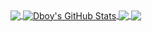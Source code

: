 


<a href="https://github.com/Dboy233">
  <img align="center" src="https://github-readme-stats.vercel.app/api/top-langs/?username=Dboy233&theme=dark&langs_count=3&hide_border=true" />
</a>

<a href="https://github.com/Dboy233">
  <img align="center" src="https://github-readme-stats.vercel.app/api?username=Dboy233&show_icons=true&line_height=27&count_private=true&theme=dark&hide_border=true" alt="Dboy's GitHub Stats" />
</a>

<a href="https://github.com/Dboy233">
  <img align="center" src="https://github-readme-stats.vercel.app/api/pin/?username=Dboy233&repo=ScanFIlesUtil&theme=dark&hide_border=true" />
</a>

<a href="https://github.com/Dboy233">
  <img align="center" src="https://github-readme-stats.vercel.app/api/pin/?username=Dboy233&repo=Slotting&theme=dark&hide_border=true" />
</a> 
